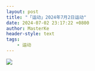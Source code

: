 ```yaml
---
layout: post
title: "「运动」2024年7月2日运动"
date: 2024-07-02 23:17:22 +0800
author: MasterKe
header-style: text
tags:
    - 运动
---
```


![](https://masterke-picture.oss-cn-hangzhou.aliyuncs.com/2024/07/02/17199301015457.png)